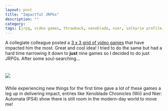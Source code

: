 ```yaml
---
layout: post
title: "Impactful JRPGs"
description: ""
category: 
tags: [jrpg, video games, throwback, xenoblade, nier, valkyrie profile, super mario rpg, final fantasy, star ocean, tales]
---
```


A collegiate colleague posted a [3 x 3 grid of video games][1] that have impacted him the most. Great and cool idea! I tried to do the same but had a hard time narrowing it down to **just** nine games so I decided to do just JRPGs. After some soul-searching...

<div>
    <img class="rounded-corners" style="max-width: 600px; border: 1px; margin-top: 24px;" src="{{ site.images2019 }}/04-02/impact.jpg"/>
    <p class="caption-text" style="line-height: 1.5em; margin-bottom: 24px; margin-top: 18px;"><strong></strong></p>
</div>

While experiencing new things for the first time gave a lot of these games a leg up in delivering impact, entries like Xenoblade Chronicles (Wii) and Nier: Automata (PS4) show there is still room in the modern-day world to move me!

[1]: https://twitter.com/PixelGrotto/status/970846734090846208
